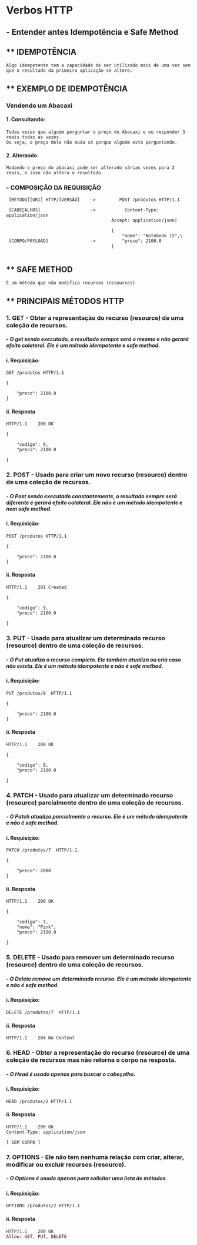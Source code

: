 # Verbos HTTP
## - Entender antes Idempotência e Safe Method
## ** IDEMPOTÊNCIA
````
Algo idempotente tem a capacidade de ser utilizado mais de uma vez sem que o resultado da primeira aplicação se altere.
````
## ** EXEMPLO DE IDEMPOTÊNCIA
### Vendendo um Abacaxi
#### 1. Consultando:
````
Todas vezes que alguém perguntar o preço do Abacaxi e eu responder 3 reais todas as vezes.
Ou seja, o preço dele não muda só porque alguém está perguntando.

````

#### 2. Alterando:
````
Mudando o preço do abacaxi pode ser alterado várias vezes para 2 reais, e isso não altera o resultado.

````

### - COMPOSIÇÃO DA REQUISIÇÃO
````
 [MÉTODO][URI] HTTP/[VERSÃO]    ->         POST /produtos HTTP/1.1 
 
 [CABEÇALHOS]                   ->           Content-Type: application/json
										Accept: application/json|
										
										{ 
											"nome": "Notebook i5",\
 [CORPO/PAYLOAD]		        ->			"preco": 2100.0
										}
 						
````

## ** SAFE METHOD
````
É um método que não modifica recursos (resources)

````

## ** PRINCIPAIS MÉTODOS HTTP

### 1. GET - Obter a representação do recurso (resource) de uma coleção de recursos.
##### - O get sendo executado, o resultado sempre será o mesmo e não gerará efeito colateral. Ele é um método idempotente e safe method.

#### i. Requisição:
````
GET /produtos HTTP/1.1 

{ 

	"preco": 2100.0
}									

````

#### ii. Resposta
````
HTTP/1.1 	200 OK	

{ 

	"codigo": 9,
	"preco": 2100.0

}							

````

										
### 2. POST - Usado para criar um novo recurso (resource) dentro de uma coleção de recursos.
##### - O Post sendo executado constantemente, o resultado sempre será diferente e gerará efeito colateral. Ele não é um método idempotente e nem safe method.
#### i. Requisição:
````
POST /produtos HTTP/1.1 

{ 

	"preco": 2100.0
}									

````

#### ii. Resposta
````
HTTP/1.1 	201 Created

{ 

	"codigo": 9,
	"preco": 2100.0

}							

````


### 3. PUT - Usado para atualizar um determinado recurso (resource) dentro de uma coleção de recursos.
##### - O Put atualiza o recurso completo. Ele também atualiza ou cria caso não exista. Ele é um método idempotente e não é safe method.
#### i. Requisição:
````
PUT /produtos/9  HTTP/1.1 

{ 

	"preco": 2100.0
}									

````

#### ii. Resposta
````
HTTP/1.1 	200 OK	

{ 

	"codigo": 9,
	"preco": 2100.0

}							

````


### 4. PATCH - Usado para atualizar um determinado recurso (resource) parcialmente dentro de uma coleção de recursos.
##### - O Patch atualiza parcialmente o recurso. Ele é um método idempotente e não é safe method.
#### i. Requisição:
````
PATCH /produtos/7  HTTP/1.1 

{ 

	"preco": 2000
}									

````

#### ii. Resposta
````
HTTP/1.1 	200 OK	

{ 

	"codigo": 7,
	"nome": "Pink",
	"preco": 2100.0

}							

````

### 5. DELETE - Usado para remover um determinado recurso (resource) dentro de uma coleção de recursos.
##### - O Delete remove um determinado recurso. Ele é um método idempotente e não é safe method.
#### i. Requisição:
````
DELETE /produtos/7  HTTP/1.1 

````

#### ii. Resposta
````
HTTP/1.1 	204 No Content						

````

### 6. HEAD - Obter a representação do recurso (resource) de uma coleção de recursos mas não retorna o corpo na resposta.
##### - O Head é usado apenas para buscar o cabeçalho.

#### i. Requisição:
````
HEAD /produtos/2 HTTP/1.1									

````

#### ii. Resposta
````
HTTP/1.1 	200 OK	
Content-Type: application/json

[ SEM CORPO ]							

````

### 7. OPTIONS - Ele não tem nenhuma relação com criar, alterar, modificar ou excluir recursos (resource).
##### - O Options é usado apenas para solicitar uma lista de métodos.

#### i. Requisição:
````
OPTIONS /produtos/2 HTTP/1.1									

````

#### ii. Resposta
````
HTTP/1.1 	200 OK	
Allow: GET, PUT, DELETE							

````
